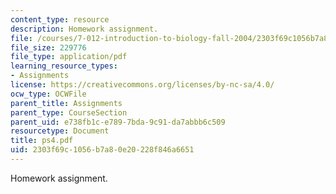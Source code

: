 ```yaml
---
content_type: resource
description: Homework assignment.
file: /courses/7-012-introduction-to-biology-fall-2004/2303f69c1056b7a80e20228f846a6651_ps4.pdf
file_size: 229776
file_type: application/pdf
learning_resource_types:
- Assignments
license: https://creativecommons.org/licenses/by-nc-sa/4.0/
ocw_type: OCWFile
parent_title: Assignments
parent_type: CourseSection
parent_uid: e738fb1c-e789-7bda-9c91-da7abbb6c509
resourcetype: Document
title: ps4.pdf
uid: 2303f69c-1056-b7a8-0e20-228f846a6651
---
```

Homework assignment.